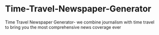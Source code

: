 # Time-Travel-Newspaper-Generator
Time Travel Newspaper Generator- we combine journalism with time travel to bring you the most comprehensive news coverage ever

